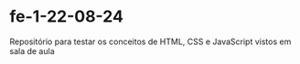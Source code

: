 # fe-1-22-08-24
Repositório para testar os conceitos de HTML, CSS e JavaScript vistos em sala de aula
